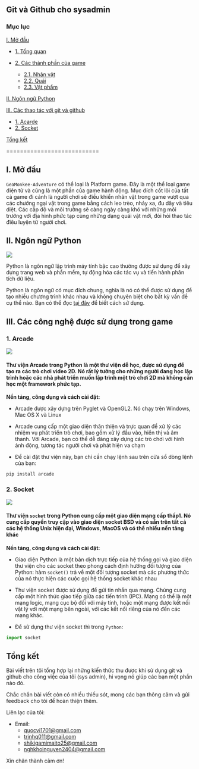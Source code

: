 ## Git và Github cho sysadmin

### Mục lục

[I. Mở đầu](#Modau)

- [1. Tổng quan](#tongquan)
- [2. Các thành phần của game](#windows)

  - [2.1. Nhân vật](#21nhanvat)
  - [2.2. Quái](#22quai)
  - [2.3. Vật phẩm](#23vatpham)

[II. Ngôn ngữ Python](#ngonngupython)

[III. Các thao tác với git và github](#caccongnghesudungtronggame)

- [1. Acarde](#arcade)
- [2. Socket](#socket)

[Tổng kết](#Tongket)

===========================

<a name="Modau"></a>

## I. Mở đầu

`GeaMonkee-Adventure` có thể loại là Platform game. Đây là một thể loại game điện tử và cũng là một phần của game hành động. Mục đích cốt lõi của tất cả game đi cảnh là người chơi sẽ điều khiển nhân vật trong game vượt qua các chướng ngại vật trong game bằng cách leo trèo, nhảy xa, đu dây và tiêu diệt.
Các cấp độ và môi trường sẽ càng ngày càng khó với những môi trường với địa hình phức tạp cùng những dạng quái vật mới, đòi hỏi thao tác điêu luyện từ người chơi.

<a name="ngonngupython"></a>

## II. Ngôn ngữ Python

<img src=https://www.python.org/static/img/python-logo@2x.png>

Python là ngôn ngữ lập trình máy tính bậc cao thường được sử dụng để xây dựng trang web và phần mềm, tự động hóa các tác vụ và tiến hành phân tích dữ liệu.

Python là ngôn ngữ có mục đích chung, nghĩa là nó có thể được sử dụng để tạo nhiều chương trình khác nhau và không chuyên biệt cho bất kỳ vấn đề cụ thể nào. Bạn có thể đọc [tại đây](https://www.python.org/doc/) để biết cách sử dụng.

<a name="caccongnghesudungtronggame"></a>

## III. Các công nghệ được sử dụng trong game

<a name="arcade"></a>

### 1. Arcade

<img src=https://api.arcade.academy/en/latest/_images/arcade-logo.svg>

#### Thư viện Arcade trong Python là một thư viện dễ học, được sử dụng để tạo ra các trò chơi video 2D. Nó rất lý tưởng cho những người đang học lập trình hoặc các nhà phát triển muốn lập trình một trò chơi 2D mà không cần học một framework phức tạp.

**Nền tảng, công dụng và cách cài đặt:**

- Arcade được xây dựng trên Pyglet và OpenGL2. Nó chạy trên Windows, Mac OS X và Linux

- Arcade cung cấp một giao diện thân thiện và trực quan để xử lý các nhiệm vụ phát triển trò chơi, bao gồm xử lý đầu vào, hiển thị và âm thanh. Với Arcade, bạn có thể dễ dàng xây dựng các trò chơi với hình ảnh động, tương tác người chơi và phát hiện va chạm

- Để cài đặt thư viện này, bạn chỉ cần chạy lệnh sau trên cửa sổ dòng lệnh của bạn:

```sh
pip install arcade
```

<a name="socket"></a>

### 2. Socket

<img src=https://files.realpython.com/media/Python-Sockets-Tutorial_Watermarked.aebb960a567a.jpg>
<a name="socket"></a>

#### Thư viện `socket` trong Python cung cấp một giao diện mạng cấp thấp1. Nó cung cấp quyền truy cập vào giao diện socket BSD và có sẵn trên tất cả các hệ thống Unix hiện đại, Windows, MacOS và có thể nhiều nền tảng khác

**Nền tảng, công dụng và cách cài đặt:**

- Giao diện Python là một bản dịch trực tiếp của hệ thống gọi và giao diện thư viện cho các socket theo phong cách định hướng đối tượng của Python: hàm `socket()` trả về một đối tượng socket mà các phương thức của nó thực hiện các cuộc gọi hệ thống socket khác nhau

- Thư viện socket được sử dụng để gửi tin nhắn qua mạng. Chúng cung cấp một hình thức giao tiếp giữa các tiến trình (IPC). Mạng có thể là một mạng logic, mạng cục bộ đối với máy tính, hoặc một mạng được kết nối vật lý với một mạng bên ngoài, với các kết nối riêng của nó đến các mạng khác.

- Để sử dụng thư viện socket thì trong `Python`:

```python
import socket
```

<a name="Tongket"></a>

## Tổng kết

Bài viết trên tôi tổng hợp lại những kiến thức thu được khi sử dụng git và github cho công việc của tôi (sys admin), hi vọng nó giúp các bạn một phần nào đó.

Chắc chắn bài viết còn có nhiều thiếu sót, mong các bạn thông cảm và gửi feedback cho tôi để hoàn thiện thêm.

Liên lạc của tôi:

- Email:
  - quocvi1701@gmail.com
  - trinhq011@gmail.com
  - shikigamimaito25@gmail.com
  - nghkhoinguyen2404@gmail.com

Xin chân thành cảm ơn!
